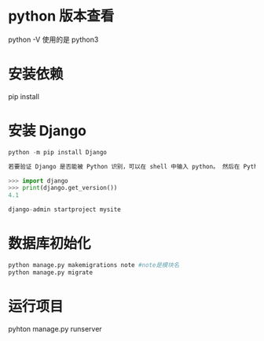 # python 版本查看

python -V
使用的是 python3

# 安装依赖

pip install

# 安装 Django

```python
python -m pip install Django

若要验证 Django 是否能被 Python 识别，可以在 shell 中输入 python。 然后在 Python 提示符下，尝试导入 Django：

>>> import django
>>> print(django.get_version())
4.1

django-admin startproject mysite
```

# 数据库初始化

```python
python manage.py makemigrations note #note是模块名
python manage.py migrate
```

# 运行项目

pyhton manage.py runserver
